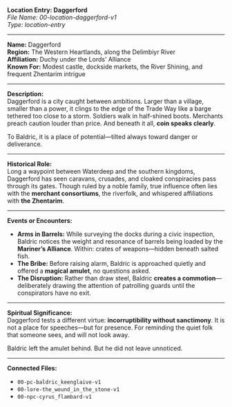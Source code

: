 **Location Entry: Daggerford**  
*File Name: 00-location-daggerford-v1*  
*Type: location-entry*

---

**Name:** Daggerford  
**Region:** The Western Heartlands, along the Delimbiyr River  
**Affiliation:** Duchy under the Lords’ Alliance  
**Known For:** Modest castle, dockside markets, the River Shining, and frequent Zhentarim intrigue

---

**Description:**  
Daggerford is a city caught between ambitions. Larger than a village, smaller than a power, it clings to the edge of the Trade Way like a barge tethered too close to a storm. Soldiers walk in half-shined boots. Merchants preach caution louder than price. And beneath it all, **coin speaks clearly**.

To Baldric, it is a place of potential—tilted always toward danger or deliverance.

---

**Historical Role:**  
Long a waypoint between Waterdeep and the southern kingdoms, Daggerford has seen caravans, crusades, and cloaked conspiracies pass through its gates. Though ruled by a noble family, true influence often lies with the **merchant consortiums**, the riverfolk, and whispered affiliations with **the Zhentarim**.

---

**Events or Encounters:**  
- **Arms in Barrels:** While surveying the docks during a civic inspection, Baldric notices the weight and resonance of barrels being loaded by the **Mariner’s Alliance**. Within: crates of weapons—hidden beneath salted fish.  
- **The Bribe:** Before raising alarm, Baldric is approached quietly and offered a **magical amulet**, no questions asked.  
- **The Disruption:** Rather than draw steel, Baldric **creates a commotion**—deliberately drawing the attention of patrolling guards until the conspirators have no exit.

---

**Spiritual Significance:**  
Daggerford tests a different virtue: **incorruptibility without sanctimony**. It is not a place for speeches—but for presence. For reminding the quiet folk that someone sees, and will not look away.

Baldric left the amulet behind. But he did not leave unnoticed.

---

**Connected Files:**  
- `00-pc-baldric_keenglaive-v1`  
- `00-lore-the_wound_in_the_stone-v1`  
- `00-npc-cyrus_flambard-v1`